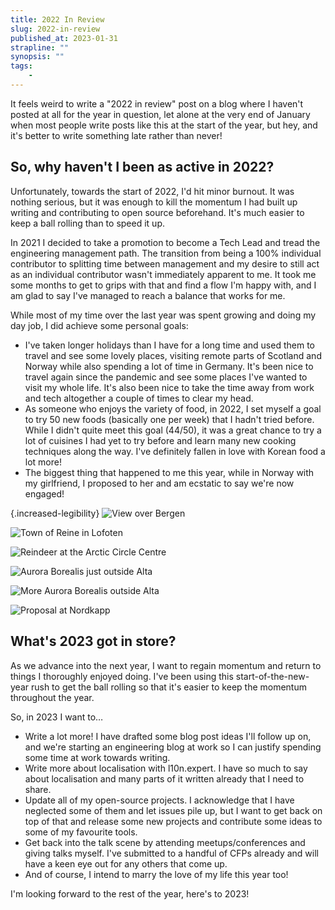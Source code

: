 ```yaml
---
title: 2022 In Review
slug: 2022-in-review
published_at: 2023-01-31
strapline: ""
synopsis: ""
tags:
    -
---
```


It feels weird to write a "2022 in review" post on a blog where I haven't posted at all for the year in question, let alone at the very end of January when most people write posts like this at the start of the year, but hey, and it's better to write something late rather than never!

## So, why haven't I been as active in 2022?
Unfortunately, towards the start of 2022, I'd hit minor burnout. It was nothing serious, but it was enough to kill the momentum I had built up writing and contributing to open source beforehand. It's much easier to keep a ball rolling than to speed it up.

In 2021 I decided to take a promotion to become a Tech Lead and tread the engineering management path. The transition from being a 100% individual contributor to splitting time between management and my desire to still act as an individual contributor wasn't immediately apparent to me. It took me some months to get to grips with that and find a flow I'm happy with, and I am glad to say I've managed to reach a balance that works for me.

While most of my time over the last year was spent growing and doing my day job, I did achieve some personal goals:

- I've taken longer holidays than I have for a long time and used them to travel and see some lovely places, visiting remote parts of Scotland and Norway while also spending a lot of time in Germany. It's been nice to travel again since the pandemic and see some places I've wanted to visit my whole life. It's also been nice to take the time away from work and tech altogether a couple of times to clear my head.
- As someone who enjoys the variety of food, in 2022, I set myself a goal to try 50 new foods (basically one per week) that I hadn't tried before. While I didn't quite meet this goal (44/50), it was a great chance to try a lot of cuisines I had yet to try before and learn many new cooking techniques along the way. I've definitely fallen in love with Korean food a lot more!
- The biggest thing that happened to me this year, while in Norway with my girlfriend, I proposed to her and am ecstatic to say we're now engaged!

{.increased-legibility}
![View over Bergen](https://res.cloudinary.com/liam/image/upload/w_1600/v1/liamhammett.com/IMG_4942.webp)

![Town of Reine in Lofoten](https://res.cloudinary.com/liam/image/upload/w_1600/v1/liamhammett.com/IMG_5522.webp)

![Reindeer at the Arctic Circle Centre](https://res.cloudinary.com/liam/image/upload/w_1600/v1/liamhammett.com/IMG_5185.webp)

![Aurora Borealis just outside Alta](https://res.cloudinary.com/liam/image/upload/w_1600/v1/liamhammett.com/IMG_5821.webp)

![More Aurora Borealis outside Alta](https://res.cloudinary.com/liam/image/upload/w_1600/v1/liamhammett.com/IMG_5963.webp)

![Proposal at Nordkapp](https://res.cloudinary.com/liam/image/upload/w_1600/v1/liamhammett.com/Proposal_silhouette.webp)

## What's 2023 got in store?

As we advance into the next year, I want to regain momentum and return to things I thoroughly enjoyed doing. I've been using this start-of-the-new-year rush to get the ball rolling so that it's easier to keep the momentum throughout the year.

So, in 2023 I want to…

- Write a lot more! I have drafted some blog post ideas I'll follow up on, and we're starting an engineering blog at work so I can justify spending some time at work towards writing.
- Write more about localisation with l10n.expert. I have so much to say about localisation and many parts of it written already that I need to share.
- Update all of my open-source projects. I acknowledge that I have neglected some of them and let issues pile up, but I want to get back on top of that and release some new projects and contribute some ideas to some of my favourite tools.
- Get back into the talk scene by attending meetups/conferences and giving talks myself. I've submitted to a handful of CFPs already and will have a keen eye out for any others that come up.
- And of course, I intend to marry the love of my life this year too!

I'm looking forward to the rest of the year, here's to 2023!
